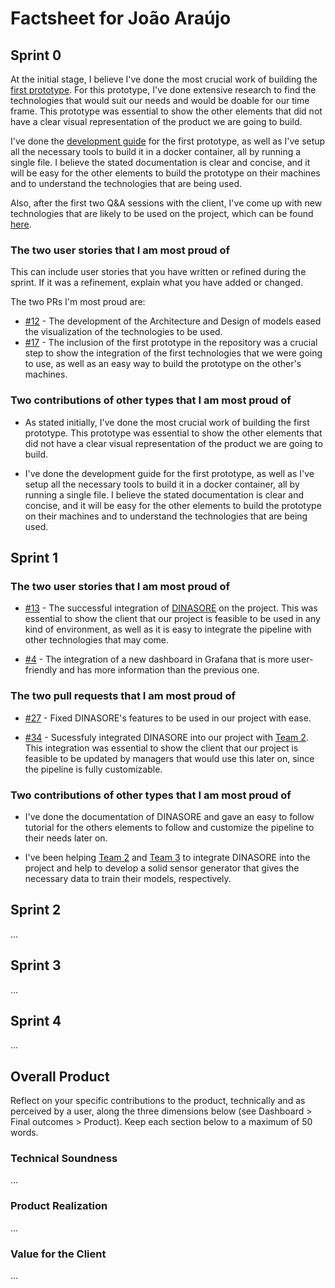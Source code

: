 # Factsheet for João Araújo

## Sprint 0

At the initial stage, I believe I've done the most crucial work of building the [first prototype](../../docs/development.md#technology). For this prototype, I've done extensive research to find the technologies that would suit our needs and would be doable for our time frame. This prototype was essential to show the other elements that did not have a clear visual representation of the product we are going to build. 

I've done the [development guide](../../docs/development.md#development-guide) for the first prototype, as well as I've setup all the necessary tools to build it in a docker container, all by running a single file. I believe the stated documentation is clear and concise, and it will be easy for the other elements to build the prototype on their machines and to understand the technologies that are being used.

Also, after the first two Q&A sessions with the client, I've come up with new technologies that are likely to be used on the project, which can be found [here](../../docs/development.md#second-prototype---to-be-done-in-the-following-sprints).

### The two user stories that I am most proud of

This can include user stories that you have written or refined during the sprint. If it was a refinement, explain what you have added or changed.

The two PRs I'm most proud are:
- [#12](https://github.com/FEUP-MEIC-DS-2023-1MEIC06/DS-Project/pull/12) - The development of the Architecture and Design of models eased the visualization of the technologies to be used.
- [#17](https://github.com/FEUP-MEIC-DS-2023-1MEIC06/DS-Project/pull/17) - The inclusion of the first prototype in the repository was a crucial step to show the integration of the first technologies that we were going to use, as well as an easy way to build the prototype on the other's machines.

### Two contributions of other types that I am most proud of

- As stated initially, I've done the most crucial work of building the first prototype. This prototype was essential to show the other elements that did not have a clear visual representation of the product we are going to build.

- I've done the development guide for the first prototype, as well as I've setup all the necessary tools to build it in a docker container, all by running a single file. I believe the stated documentation is clear and concise, and it will be easy for the other elements to build the prototype on their machines and to understand the technologies that are being used.

## Sprint 1


### The two user stories that I am most proud of

- [#13](https://github.com/FEUP-MEIC-DS-2023-1MEIC06/DS-Project/issues/13) - The successful integration of [DINASORE](https://github.com/FEUP-MEIC-DS-2023-1MEIC06/DS-Project/issues/13) on the project. This was essential to show the client that our project is feasible to be used in any kind of environment, as well as it is easy to integrate the pipeline with other technologies that may come.

- [#4](https://github.com/FEUP-MEIC-DS-2023-1MEIC06/DS-Project/issues/4) - The integration of a new dashboard in Grafana that is more user-friendly and has more information than the previous one.


### The two pull requests that I am most proud of

- [#27](https://github.com/FEUP-MEIC-DS-2023-1MEIC06/DS-Project/pull/27) - Fixed DINASORE's features to be used in our project with ease.

- [#34](https://github.com/FEUP-MEIC-DS-2023-1MEIC06/DS-Project/pull/32) - Sucessfuly integrated DINASORE into our project with [Team 2](../team2/team2.md). This integration was essential to show the client that our project is feasible to be updated by managers that would use this later on, since the pipeline is fully customizable.


### Two contributions of other types that I am most proud of

- I've done the documentation of DINASORE and gave an easy to follow tutorial for the others elements to follow and customize the pipeline to their needs later on.

- I've been helping [Team 2](../team2/team2.md) and [Team 3](../team4/team4.md) to integrate DINASORE into the project and help to develop a solid sensor generator that gives the necessary data to train their models, respectively.

## Sprint 2

...


## Sprint 3

...


## Sprint 4

...


## Overall Product

Reflect on your specific contributions to the product, technically and as perceived by a user, along the three dimensions below (see Dashboard > Final outcomes > Product). Keep each section below to a maximum of 50 words.


### Technical Soundness

...


### Product Realization

...


### Value for the Client

...
